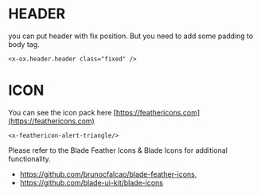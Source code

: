 # HEADER

you can put header with fix position. But you need to add some padding to body tag.

```blade
<x-ox.header.header class="fixed" />
```

# ICON

You can see the icon pack here [https://feathericons.com](https://feathericons.com) 

```blade
<x-feathericon-alert-triangle/>
```

Please refer to the Blade Feather Icons & Blade Icons for additional functionality.

- https://github.com/brunocfalcao/blade-feather-icons, 
- https://github.com/blade-ui-kit/blade-icons
